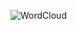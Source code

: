 ![WordCloud](https://user-images.githubusercontent.com/689226/85953577-1317a500-b98f-11ea-96bb-66a053ddb97a.png)
